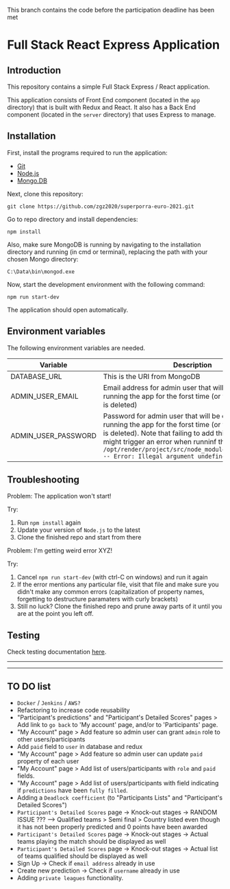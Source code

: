 This branch contains the code before the participation deadline has been met

# Full Stack React Express Application

## Introduction
This repository contains a simple Full Stack Express / React application. 
  
This application consists of Front End component (located in the `app` directory) that is built with Redux and React. It also has a Back End component (located in the `server` directory) that uses Express to manage.

## Installation
First, install the programs required to run the application:

- [Git](https://git-scm.com/book/en/v2/Getting-Started-Installing-Git)
- [Node.js](https://nodejs.org/en/download/)
- [Mongo.DB](https://docs.mongodb.com/manual/installation/)


Next, clone this repository:
```
git clone https://github.com/zgz2020/superporra-euro-2021.git
```

Go to repo directory and install dependencies:
```
npm install
```

Also, make sure MongoDB is running by navigating to the installation directory and running (in cmd or terminal), replacing the path with your chosen Mongo directory:

```
C:\Data\bin\mongod.exe
```

Now, start the development environment with the following command:

```
npm run start-dev
```

The application should open automatically. 

## Environment variables
The following environment variables are needed.


| Variable | Description |
| --- | --- |
| DATABASE_URL | This is the URI from MongoDB |
| ADMIN_USER_EMAIL | Email address for admin user that will be created when running the app for the forst time (or whenever the DB is deleted)|
| ADMIN_USER_PASSWORD | Password for admin user that will be created when running the app for the forst time (or whenever the DB is deleted). Note that failing to add this ENV variable might trigger an error when runninf the app -> `/opt/render/project/src/node_modules/md5/md5.js:152 -- Error: Illegal argument undefined`| 


## Troubleshooting
Problem: The application won't start!

Try:
1. Run `npm install` again
2. Update your version of `Node.js` to the latest
3. Clone the finished repo and start from there

Problem: I'm getting weird error XYZ!

Try:
1. Cancel `npm run start-dev` (with ctrl-C on windows) and run it again
2. If the error mentions any particular file, visit that file and make sure you didn't make any common errors (capitalization of property names, forgetting to destructure paramaters with curly brackets)
3. Still no luck? Clone the finished repo and prune away parts of it until you are at the point you left off.


## Testing
Check testing documentation [here](./docs/TESTING.md).

----------
----------

## TO DO list
- `Docker` / `Jenkins` / `AWS?`
- Refactoring to increase code reusability
- "Participant's predictions" and "Participant's Detailed Scores" pages > Add link to `go back` to 'My account' page, and/or to 'Participants' page. 
- "My Account" page > Add feature so admin user can grant `admin` role to other users/participants
- Add `paid` field to `user` in database and redux
- "My Account" page > Add feature so admin user can update `paid` property of each user
- "My Account" page > Add list of users/participants with `role` and `paid` fields.
- "My Account" page > Add list of users/participants with field indicating if `predictions` have been `fully filled`.
- Adding a `Deadlock coefficient` (to "Participants Lists" and "Participant's Detailed Scores")   
- `Participant's Detailed Scores` page -> Knock-out stages -> RANDOM ISSUE ??? —>  Qualified teams > Semi final > Country listed even though it has not been properly predicted and 0 points have been awarded
- `Participant's Detailed Scores` page -> Knock-out stages -> Actual teams playing the match should be displayed as well
- `Participant's Detailed Scores` page -> Knock-out stages -> Actual list of teams qualified should be displayed as well
- Sign Up -> Check if `email address` already in use
- Create new prediction -> Check if `username` already in use
- Adding `private leagues` functionality.